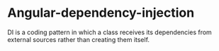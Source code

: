 # Angular-dependency-injection
DI is a coding pattern in which a class receives its dependencies from external sources rather than creating them itself.
